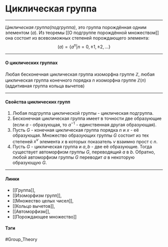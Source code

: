 # Циклическая группа
***
*Циклическая группа(подгруппа)*, это группа порождённая одним элементом $(a)$. Из теоремы [[О подгруппе порождённой множеством]] она состоит из всевозможных степеней порождающего элемента:
$$
(a)=\{a^n|n=0,\pm1,\pm2,\dots\}
$$
***
#### О циклических группах
Любая бесконечная циклическая группа изоморфна группе $\mathbb{Z}$, любая циклическая группа конечного порядка $n$ изоморфна группе $\mathbb{Z}(n)$(аддитивная группа кольца вычетов)
***
#### Свойства циклических групп
1. Любая подгруппа циклической группы - циклическая подгруппа.
2. Бесконечная циклическая группа имеет в точности две образующие (если $a$ - образующая, то $a^{-1}$ - единственная другая образующая).
3. Пусть $G$ - конечная циклическая группа порядка $n$ и $x$ - её образующая. Множество образующих группы $G$ состоит из тех степеней $x^{\nu}$ элемента $x$ в которых показатель $\nu$ взаимно прост с $n$.
4. Пусть $G$ - циклическая группа и $a,b$ - две её образующие. Тогда существует автоморфизм группы $G$, переводящий $a$ в $b$. Обратно, любой автоморфизм группы $G$ переводит $a$ в некоторую образующую $G$.
***
#### Линки 
- [[Группа]], 
- [[Изоморфизм групп]],
- [[Множество целых чисел]],
- [[Кольцо вычетов]],
- [[Автоморфизм]],
- [[Порождающее множество]]
#### Тэги 
 #Group_Theory 